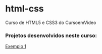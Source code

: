 # html-css
 Curso de HTML5 e CSS3 do CursoemVideo

 ### Projetos desenvolvidos neste curso:

[Exemplo 1](https://lucas-ferreira-web.github.io/html-css/desafio/d001/index.html)
 
